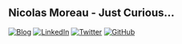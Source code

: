## Nicolas Moreau - Just Curious...


[![Blog](https://img.shields.io/badge/Blog-12100E?style=fplastic&logo=medium&logoColor=white)](http://blog.nmoreau.com)
[![LinkedIn](https://img.shields.io/badge/Linkedin-%230077B5.svg?style=fplastic&logo=linkedin&logoColor=white)](https://www.linkedin.com/in/nicolasmoreau/)
[![Twitter](https://img.shields.io/badge/Twitter-%231DA1F2.svg?style=plastic&logo=Twitter&logoColor=white)](https://twitter.com/nicolasmoreau)
[![GitHub](https://img.shields.io/badge/github-%23121011.svg?style=plastic&logo=github&logoColor=white)](https://github.com/nmoreau/)


